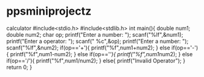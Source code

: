 # ppsminiprojectz
calculator
#include<stdio.h> 
#include<stdlib.h> 
int main(){
double num1; 
double num2; 
char op; 
printf("Enter a number: "); 
scanf("%lf",&num1); 
printf("Enter a operator: ");
scanf(" %c",&op); 
printf("Enter a number: "); 
scanf("%lf",&num2); 
if(op=='+'){ printf("%f",num1+num2); } 
else if(op=='-'){ printf("%f",num1-num2); } 
else if(op=='*'){ printf("%f",num1*num2); }
else if(op=='/'){ printf("%f",num1/num2); }
else{ printf("Invalid Operator"); } 
return 0; }
